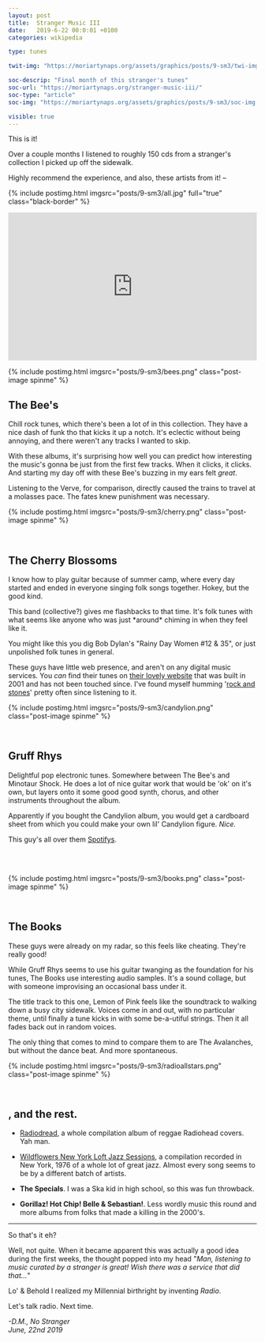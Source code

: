 ```yaml
---
layout: post
title:  Stranger Music III
date:   2019-6-22 00:0:01 +0100
categories: wikipedia

type: tunes

twit-img: "https://moriartynaps.org/assets/graphics/posts/9-sm3/twi-img.jpg"

soc-descrip: "Final month of this stranger's tunes"
soc-url: "https://moriartynaps.org/stranger-music-iii/"
soc-type: "article"
soc-img: "https://moriartynaps.org/assets/graphics/posts/9-sm3/soc-img.jpg"

visible: true
---
```


This is it!

Over a couple months I listened to roughly 150 cds from a stranger's collection I picked up off the sidewalk. 

Highly recommend the experience, and also, these artists from it! –

{% include postimg.html imgsrc="posts/9-sm3/all.jpg" full="true" class="black-border" %}

<iframe src="https://open.spotify.com/embed/playlist/4BCVJDMfipoWXUzHlo5T4R" width="100%" height="300px" frameborder="0" allowtransparency="true" class="spotif"></iframe>

<br>

{% include postimg.html imgsrc="posts/9-sm3/bees.png" class="post-image spinme" %}

## The Bee's

Chill rock tunes, which there's been a lot of in this collection. They have a nice dash of funk tho that kicks it up a notch. It's eclectic without being annoying, and there weren't any tracks I wanted to skip.

With these albums, it's surprising how well you can predict how interesting the music's gonna be just from the first few tracks. When it clicks, it clicks. And starting my day off with these Bee's buzzing in my ears felt _great_.

Listening to the Verve, for comparison, directly caused the trains to travel at a molasses pace. The fates knew punishment was necessary.

{% include postimg.html imgsrc="posts/9-sm3/cherry.png" class="post-image spinme" %}

<br>

## The Cherry Blossoms

I know how to play guitar because of summer camp, where every day started and ended in everyone singing folk songs together. Hokey, but the good kind.

This band (collective?) gives me flashbacks to that time. It's folk tunes with what seems like anyone who was just \*around\* chiming in when they feel like it. 

You might like this you dig Bob Dylan's "Rainy Day Women #12 & 35", or just unpolished folk tunes in general.

These guys have little web presence, and aren't on any digital music services. You _can_ find their tunes on <a href="http://thecherryblossoms.com/music/">their lovely website</a> that was built in 2001 and has not been touched since. I've found myself humming '<a href="http://thecherryblossoms.com/music/rocksandstones.mp3" target="_blank">rock and stones</a>' pretty often since listening to it.

{% include postimg.html imgsrc="posts/9-sm3/candylion.png" class="post-image spinme" %}

<br>

## Gruff Rhys

Delightful pop electronic tunes. Somewhere between The Bee's and Minotaur Shock. He does a lot of nice guitar work that would be 'ok' on it's own, but layers onto it some good good synth, chorus, and other instruments throughout the album.

Apparently if you bought the Candylion album, you would get a cardboard sheet from which you could make your own lil' Candylion figure. _Nice._

This guy's all over them <a href="https://open.spotify.com/album/1z7znKEShLw6zMo4m2hegh?si=Qp-LPgz-SUSCAYaeIErkRQ">Spotifys</a>.

<br>
<br>

{% include postimg.html imgsrc="posts/9-sm3/books.png" class="post-image spinme" %}

<br>

## The Books

These guys were already on my radar, so this feels like cheating. They're really good!

While Gruff Rhys seems to use his guitar twanging as the foundation for his tunes, The Books use interesting audio samples. It's a sound collage, but with someone improvising an occasional bass under it.

The title track to this one, Lemon of Pink feels like the soundtrack to walking down a busy city sidewalk. Voices come in and out, with no particular theme, until finally a tune kicks in with some be-a-utiful strings. Then it all fades back out in random voices.

The only thing that comes to mind to compare them to are The Avalanches, but without the dance beat. And more spontaneous.

{% include postimg.html imgsrc="posts/9-sm3/radioallstars.png" class="post-image spinme" %}

<br>

## , and the rest.

+ <a href="https://open.spotify.com/album/775nfRVFPVu7WSsIju6ipJ?si=4vbUpDsXTD61adjRHaOoZQ" target="_blank">Radiodread</a>, a whole compilation album of reggae Radiohead covers. Yah man.

+ <a href="https://open.spotify.com/album/3sW4uGm0K1oIJJV9wI5mqX?si=2wn20kXkSyyetTcBdoariw" target="_blank">Wildflowers New York Loft Jazz Sessions</a>, a compilation recorded in New York, 1976 of a whole lot of great jazz. Almost every song seems to be by a different batch of artists.

+ **The Specials**. I was a Ska kid in high school, so this was fun throwback.

+ **Gorillaz! Hot Chip! Belle & Sebastian!**. Less wordly music this round and more albums from folks that made a killing in the 2000's.

---

So that's it eh?

Well, not quite. When it became apparent this was actually a good idea during the first weeks, the thought popped into my head "_Man, listening to music curated by a stranger is great! Wish there was a service that did that..._"

Lo' & Behold I realized my Millennial birthright by inventing _Radio_.  



Let's talk radio. Next time.

<i>-D.M., No Stranger<br>
<span class="post-date">June, 22nd 2019</span></i>

<br>
<br>
